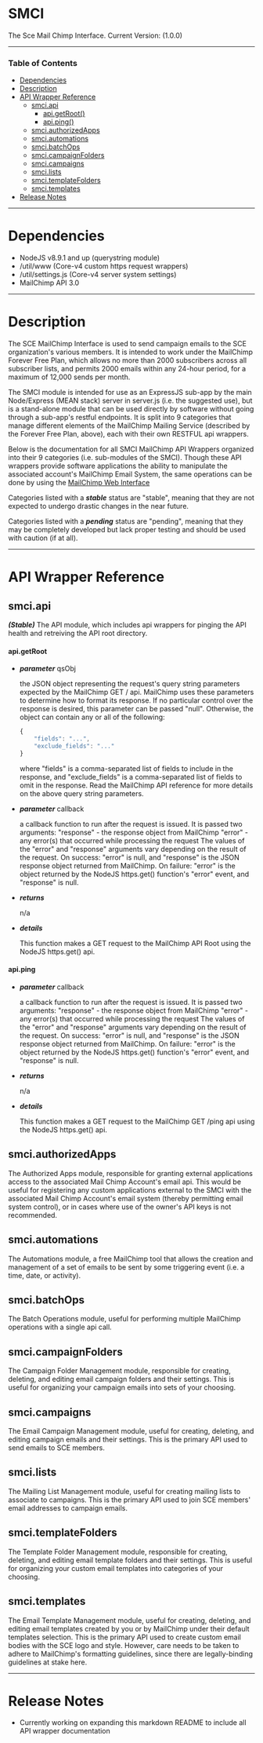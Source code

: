 # SMCI
The Sce Mail Chimp Interface.
Current Version: (1.0.0)

---

### Table of Contents
- [Dependencies](#dependencies)
- [Description](#description)
- [API Wrapper Reference](#api-wrapper-reference)
  - [smci.api](#smciapi)
    - [api.getRoot()](#apigetroot)
    - [api.ping()](#apiping)
  - [smci.authorizedApps](#smciauthorizedapps)
  - [smci.automations](#smciautomations)
  - [smci.batchOps](#smcibatchops)
  - [smci.campaignFolders](#smcicampaignfolders)
  - [smci.campaigns](#smcicampaigns)
  - [smci.lists](#smcilists)
  - [smci.templateFolders](#smcitemplatefolders)
  - [smci.templates](#smcitemplates)
- [Release Notes](#release-notes)

---


# Dependencies
- NodeJS v8.9.1 and up (querystring module)
- /util/www (Core-v4 custom https request wrappers)
- /util/settings.js (Core-v4 server system settings)
- MailChimp API 3.0

---

# Description
  The SCE MailChimp Interface is used to send campaign emails to the SCE organization's various members. It is intended to work under the MailChimp Forever Free Plan, which allows no more than 2000 subscribers across all subscriber lists, and permits 2000 emails within any 24-hour period, for a maximum of 12,000 sends per month.

  The SMCI module is intended for use as an ExpressJS sub-app by the main Node/Express (MEAN stack) server in server.js (i.e. the suggested use), but is a stand-alone module that can be used directly by software without going through a sub-app's restful endpoints. It is split into 9 categories that manage different elements of the MailChimp Mailing Service (described by the Forever Free Plan, above), each with their own RESTFUL api wrappers. 

Below is the documentation for all SMCI MailChimp API Wrappers organized into their 9 categories (i.e. sub-modules of the SMCI). Though these API wrappers provide software applications the ability to manipulate the associated account's MailChimp Email System, the same operations can be done by using the [MailChimp Web Interface](https://login.mailchimp.com/)

  Categories listed with a _**stable**_ status are "stable", meaning that they are not expected to undergo drastic changes in the near future.

  Categories listed with a _**pending**_ status are "pending", meaning that they may be completely developed but lack proper testing and should be used with caution (if at all).

---

# API Wrapper Reference

## smci.api
  _**(Stable)**_ The API module, which includes api wrappers for pinging the API health and retreiving the API root directory.

#### api.getRoot
  - _**parameter**_ qsObj
    
    the JSON object representing the request's query string parameters expected by the MailChimp GET / api. MailChimp uses these parameters to determine how to format its response. If no particular control over the response is desired, this parameter can be passed "null". Otherwise, the object can contain any or all of the following:
    ```javascript
    {
        "fields": "...",
        "exclude_fields": "..."
    }
    ```
		
    where "fields" is a comma-separated list of fields to include in the response, and "exclude_fields" is a comma-separated list of fields to omit in the response. Read the MailChimp API reference for more details on the above query string parameters.

  - _**parameter**_ callback
  
    a callback function to run after the request is issued. It is passed two arguments:
      "response" - the response object from MailChimp
		  "error" - any error(s) that occurred while processing the request
    The values of the "error" and "response" arguments vary depending on the result of the request.
  	On success: "error" is null, and "response" is the JSON response object returned from MailChimp.
    On failure: "error" is the object returned by the NodeJS https.get() function's "error" event, and "response" is null.

  - _**returns**_
    
    n/a
  
  - _**details**_ 
    
    This function makes a GET request to the MailChimp API Root using the NodeJS https.get() api.

#### api.ping

  - _**parameter**_ callback
  
    a callback function to run after the request is issued. It is passed two arguments:
      "response" - the response object from MailChimp
      "error" - any error(s) that occurred while processing the request
    The values of the "error" and "response" arguments vary depending on the result of the request.
		On success: "error" is null, and "response" is the JSON response object returned from MailChimp.
    On failure: "error" is the object returned by the NodeJS https.get() function's "error" event, and "response" is null.

  - _**returns**_

    n/a
	
  - _**details**_
  
    This function makes a GET request to the MailChimp GET /ping api using the NodeJS https.get() api.

## smci.authorizedApps
  The Authorized Apps module, responsible for granting external applications access to the associated Mail Chimp Account's email api. This would be useful for registering any custom applications external to the SMCI with the associated Mail Chimp Account's email system (thereby permitting email system control), or in cases where use of the owner's API keys is not recommended.

## smci.automations
  The Automations module, a free MailChimp tool that allows the creation and management of a set of emails to be sent by some triggering event (i.e. a time, date, or activity).

## smci.batchOps
  The Batch Operations module, useful for performing multiple MailChimp operations with a single api call.

## smci.campaignFolders
  The Campaign Folder Management module, responsible for creating, deleting, and editing email campaign folders and their settings. This is useful for organizing your campaign emails into sets of your choosing.

## smci.campaigns
  The Email Campaign Management module, useful for creating, deleting, and editing campaign emails and their settings. This is the primary API used to send emails to SCE members.

## smci.lists
  The Mailing List Management module, useful for creating mailing lists to associate to campaigns. This is the primary API used to join SCE members' email addresses to campaign emails.

## smci.templateFolders
  The Template Folder Management module, responsible for creating, deleting, and editing email template folders and their settings. This is useful for organizing your custom email templates into categories of your choosing.

## smci.templates
  The Email Template Management module, useful for creating, deleting, and editing email templates created by you or by MailChimp under their default templates selection. This is the primary API used to create custom email bodies with the SCE logo and style. However, care needs to be taken to adhere to MailChimp's formatting guidelines, since there are legally-binding guidelines at stake here.

---

# Release Notes
  - Currently working on expanding this markdown README to include all API wrapper documentation
